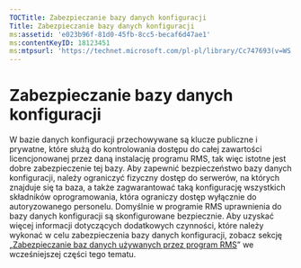 ```yaml
---
TOCTitle: Zabezpieczanie bazy danych konfiguracji
Title: Zabezpieczanie bazy danych konfiguracji
ms:assetid: 'e023b96f-81d0-45fb-8cc5-becaf6d47ae1'
ms:contentKeyID: 18123451
ms:mtpsurl: 'https://technet.microsoft.com/pl-pl/library/Cc747693(v=WS.10)'
---
```


Zabezpieczanie bazy danych konfiguracji
=======================================

W bazie danych konfiguracji przechowywane są klucze publiczne i prywatne, które służą do kontrolowania dostępu do całej zawartości licencjonowanej przez daną instalację programu RMS, tak więc istotne jest dobre zabezpieczenie tej bazy. Aby zapewnić bezpieczeństwo bazy danych konfiguracji, należy ograniczyć fizyczny dostęp do serwerów, na których znajduje się ta baza, a także zagwarantować taką konfigurację wszystkich składników oprogramowania, która ograniczy dostęp wyłącznie do autoryzowanego personelu. Domyślnie w programie RMS uprawnienia do bazy danych konfiguracji są skonfigurowane bezpiecznie. Aby uzyskać więcej informacji dotyczących dodatkowych czynności, które należy wykonać w celu zabezpieczenia bazy danych konfiguracji, zobacz sekcję „[Zabezpieczanie baz danych używanych przez program RMS](https://technet.microsoft.com/65802f9a-81bc-4398-968a-00c9b1dca2fa)” we wcześniejszej części tego tematu.
